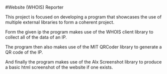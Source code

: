#Website (WHOIS) Reporter

This project is focused on developing a program that showcases the use of multiple external libraries to form a coherent project.

Form the given ip the program makes use of the WHOIS client library to collect all of the data of an IP.

The program then also makes use of the MIT QRCoder library to generate a QR code of the IP.

And finally the program makes use of the Alx Screenshot library to produce a basic html screenshot of the website if one exists.